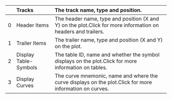 |    | Tracks                | The track name, type and position.                                                                           |
|---:|:----------------------|:-------------------------------------------------------------------------------------------------------------|
|  0 | Header Items          | The header name, type and position (X and Y) on the plot.Click for more information on headers and trailers. |
|  1 | Trailer Items         | The trailer name, type and position (X and Y) on the plot.                                                   |
|  2 | Display Table-Symbols | The table ID, name and whether the symbol displays on the plot.Click for more information on tables.         |
|  3 | Display Curves        | The curve mnemonic, name and where the curve displays on the plot.Click for more information on curves.      |